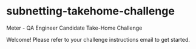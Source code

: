 # subnetting-takehome-challenge
Meter - QA Engineer Candidate Take-Home Challenge

Welcome! Please refer to your challenge instructions email to get started.
